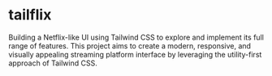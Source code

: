 # tailflix
Building a Netflix-like UI using Tailwind CSS to explore and implement its full range of features. This project aims to create a modern, responsive, and visually appealing streaming platform interface by leveraging the utility-first approach of Tailwind CSS.
